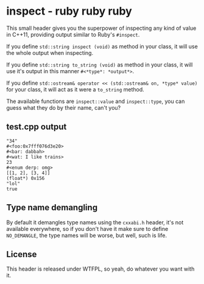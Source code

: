 inspect - ruby ruby ruby
========================
This small header gives you the superpower of inspecting any kind of value in
C++11, providing output similar to Ruby's `#inspect`.

If you define `std::string inspect (void)` as method in your class, it will use
the whole output when inspecting.

If you define `std::string to_string (void)` as method in your class, it will use
it's output in this manner `#<*type*: *output*>`.

If you define `std::ostream& operator << (std::ostream& on, *type* value)` for your
class, it will act as it were a `to_string` method.

The available functions are `inspect::value` and `inspect::type`, you can guess
what they do by their name, can't you?

test.cpp output
---------------
```
"34"
#<foo:0x7fff076d3e20>
#<bar: dabbah>
#<wat: I like trains>
23
#<enum derp: omg>
[[1, 2], [3, 4]]
(float*) 0x156
"lol"
true
```

Type name demangling
--------------------
By default it demangles type names using the `cxxabi.h` header, it's not available
everywhere, so if you don't have it make sure to define `NO_DEMANGLE`, the type
names will be worse, but well, such is life.

License
-------
This header is released under WTFPL, so yeah, do whatever you want with it.
